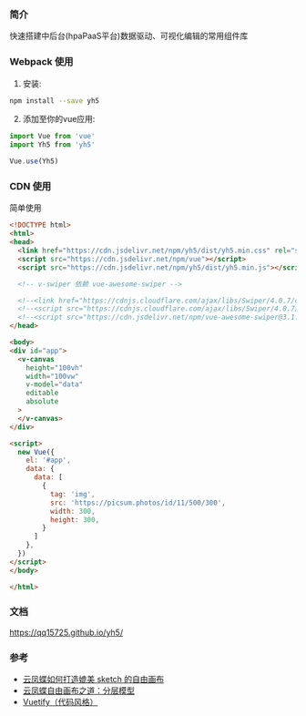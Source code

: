 ### 简介

快速搭建中后台(hpaPaaS平台)数据驱动、可视化编辑的常用组件库

### Webpack 使用

1. 安装:

```bash
npm install --save yh5
```

2. 添加至你的vue应用:

```javascript
import Vue from 'vue'
import Yh5 from 'yh5'

Vue.use(Yh5)
```

### CDN 使用

简单使用

```html
<!DOCTYPE html>
<html>
<head>
  <link href="https://cdn.jsdelivr.net/npm/yh5/dist/yh5.min.css" rel="stylesheet">
  <script src="https://cdn.jsdelivr.net/npm/vue"></script>
  <script src="https://cdn.jsdelivr.net/npm/yh5/dist/yh5.min.js"></script>

  <!-- v-swiper 依赖 vue-awesome-swiper -->

  <!--<link href="https://cdnjs.cloudflare.com/ajax/libs/Swiper/4.0.7/css/swiper.min.css" rel="stylesheet">-->
  <!--<script src="https://cdnjs.cloudflare.com/ajax/libs/Swiper/4.0.7/js/swiper.min.js"></script>-->
  <!--<script src="https://cdn.jsdelivr.net/npm/vue-awesome-swiper@3.1.2/dist/vue-awesome-swiper.js"></script>-->
</head>

<body>
<div id="app">
  <v-canvas
    height="100vh"
    width="100vw"
    v-model="data"
    editable
    absolute
  >
  </v-canvas>
</div>

<script>
  new Vue({
    el: '#app',
    data: {
      data: [
        {
          tag: 'img',
          src: 'https://picsum.photos/id/11/500/300',
          width: 300,
          height: 300,
        }
      ]
    },
  })
</script>
</body>

</html>
```

### 文档

https://qq15725.github.io/yh5/

### 参考

- [云凤蝶如何打造媲美 sketch 的自由画布](https://zhuanlan.zhihu.com/p/92469406)
- [云凤蝶自由画布之道：分层模型](https://zhuanlan.zhihu.com/p/97768853)
- [Vuetify（代码风格）](https://github.com/vuetifyjs/vuetify)